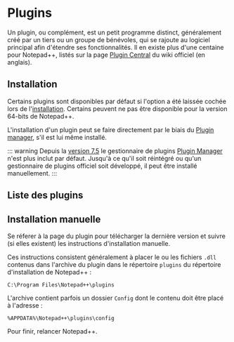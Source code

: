 # Plugins

Un plugin, ou complément, est un petit programme distinct, généralement créé par un tiers ou un groupe de bénévoles, qui se rajoute au logiciel principal afin d'étendre ses fonctionnalités. Il en existe plus d'une centaine pour Notepad++, listés sur la page [Plugin Central](http://docs.notepad-plus-plus.org/index.php?title=Plugin_Central) du wiki officiel (en anglais).

## Installation

Certains plugins sont disponibles par défaut si l'option a été laissée cochée lors de l'[installation](installation.md). Certains peuvent ne pas être disponible pour la version 64-bits de Notepad++.

L'installation d'un plugin peut se faire directement par le biais du [Plugin manager](plugins/plugin-manager.md), s'il est lui même installé.

::: warning 
Depuis la [version 7.5](historique-des-versions.md) le gestionnaire de plugins [Plugin Manager](plugins/plugin-manager.md) n'est plus inclut par défaut. Jusqu'à ce qu'il soit réintégré ou qu'un gestionnaire de plugins officiel soit développé, il peut être installé manuellement.
:::

## Liste des plugins

<PluginList :columns="{name: 'Plugin', desc: 'Description', date: 'Création'}"></PluginList>

## Installation manuelle

Se réferer à la page du plugin pour télécharger la dernière version et suivre (si elles existent) les instructions d'installation manuelle.

Ces instructions consistent généralement à placer le ou les fichiers `.dll` contenus dans l'archive du plugin dans le répertoire `plugins` du répertoire d'installation de Notepad++ :

    C:\Program Files\Notepad++\plugins

L'archive contient parfois un dossier `Config` dont le contenu doit être placé à l'adresse :

    %APPDATA%\Notepad++\plugins\config

Pour finir, relancer Notepad++.
